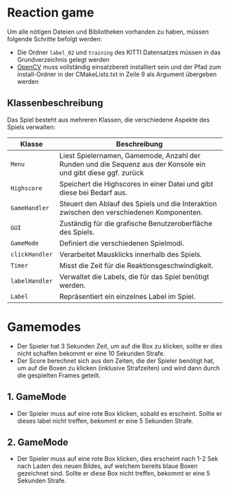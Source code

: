 # Reaction game

Um alle nötigen Dateien und Bibliotheken vorhanden zu haben, müssen folgende Schritte befolgt werden:
- Die Ordner `label_02` und `training` des KITTI Datensatzes müssen in das Grundverzeichnis gelegt werden
- [OpenCV](https://opencv.org/releases/) muss vollständig einsatzbereit installiert sein und der Pfad zum install-Ordner in der CMakeLists.txt in Zeile 9 als Argument übergeben werden

## Klassenbeschreibung

Das Spiel besteht aus mehreren Klassen, die verschiedene Aspekte des Spiels verwalten:

| Klasse       | Beschreibung                                                                                                                                              |
|--------------|-----------------------------------------------------------------------------------------------------------------------------------------------------------|
| `Menu`         | Liest Spielernamen, Gamemode, Anzahl der Runden und die Sequenz aus der Konsole ein und gibt diese ggf. zurück                                            |
| `Highscore`     | Speichert die Highscores in einer Datei und gibt diese bei Bedarf aus. |
| `GameHandler`  | Steuert den Ablauf des Spiels und die Interaktion zwischen den verschiedenen Komponenten.                                                                 |
| `GUI`          | Zuständig für die grafische Benutzeroberfläche des Spiels.                                                                                                |
| `GameMode`     | Definiert die verschiedenen Spielmodi.                                                                                                                    |
| `clickHandler` | Verarbeitet Mausklicks innerhalb des Spiels.                                                                                                              |
| `Timer`        | Misst die Zeit für die Reaktionsgeschwindigkeit.                                                                                                          |
| `labelHandler` | Verwaltet die Labels, die für das Spiel benötigt werden.                                                                                                  |
| `Label`        | Repräsentiert ein einzelnes Label im Spiel.                                                                                                               |

# Gamemodes 

- Der Spieler hat 3 Sekunden Zeit, um auf die Box zu klicken, sollte er dies nicht schaffen bekommt er eine 10 Sekunden Strafe.
- Der Score berechnet sich aus den Zeiten, die der Spieler benötigt hat, um auf die Boxen zu klicken (inklusive Strafzeiten) und wird dann durch die gespielten Frames geteilt.

## 1. GameMode
- Der Spieler muss auf eine rote Box klicken, sobald es erscheint. Sollte er dieses label nicht treffen, bekommt er eine 5 Sekunden Strafe.

## 2. GameMode
- Der Spieler muss auf eine rote Box klicken, dies erscheint nach 1-2 Sek nach Laden des neuen Bildes, auf welchem bereits blaue Boxen gezeichnet sind. Sollte er diese Box nicht treffen, bekommt er eine 5 Sekunden Strafe.
